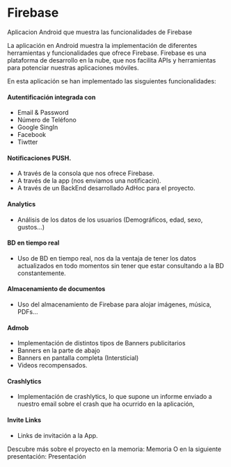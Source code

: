 # Firebase
Aplicacion Android que muestra las funcionalidades de Firebase

La aplicación en Android muestra la implementación de diferentes herramientas y funcionalidades que ofrece Firebase. Firebase es una plataforma de desarrollo en la nube, que nos facilita APIs y herramientas para potenciar nuestras aplicaciones móviles.

En esta aplicación se han implementado las sisguientes funcionalidades:

#### Autentificación integrada con
* Email & Password
* Número de Teléfono
* Google SingIn
* Facebook
* Tiwtter

#### Notificaciones PUSH.
* A través de la consola que nos ofrece Firebase.
* A través de la app (nos enviamos una notificacin).
* A través de un BackEnd desarrollado AdHoc para el proyecto.

#### Analytics
* Análisis de los datos de los usuarios (Demográficos, edad, sexo, gustos...) 

#### BD en tiempo real
* Uso de BD en tiempo real, nos da la ventaja de tener los datos actualizados en todo momentos sin tener que estar consultando a la BD constantemente.

#### Almacenamiento de documentos
* Uso del almacenamiento de Firebase para alojar imágenes, música, PDFs...

#### Admob
* Implementación de distintos tipos de Banners publicitarios
* Banners en la parte de abajo
* Banners en pantalla completa (Intersticial)
* Videos recompensados.

#### Crashlytics
* Implementación de crashlytics, lo que supone un informe enviado a nuestro email sobre el crash que ha ocurrido en la aplicación,

#### Invite Links
* Links de invitación a la App.

Descubre más sobre el proyecto en la memoria: Memoria
O en la siguiente presentación: Presentación
